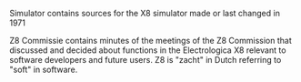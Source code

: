 Simulator
  contains sources for the X8 simulator made or last changed in 1971
  
Z8 Commissie
  contains minutes of the meetings of the Z8 Commission that discussed and decided about functions in the Electrologica X8 relevant to software developers and future users.
  Z8 is "zacht" in Dutch referring to "soft" in software.
